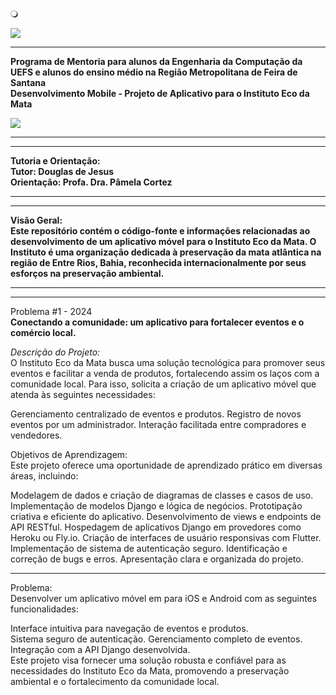 🔾


 ![](https://encrypted-tbn0.gstatic.com/images?q=tbn:ANd9GcSzO019KF3VXHTzUa_mkfqruyImda9B32A9MyPePExj&s)
***
**Programa de Mentoria para alunos da Engenharia da Computação da UEFS e alunos do ensino médio na Região Metropolitana de Feira de Santana  
Desenvolvimento Mobile - Projeto de Aplicativo para o Instituto Eco da Mata**  


![](https://encrypted-tbn0.gstatic.com/images?q=tbn:ANd9GcS02Qv6z0uHLd0S_qfkkiWll8H4k7Uajcom0_BYpaA0XA&s)
***
***

**Tutoria e Orientação:  
Tutor: Douglas de Jesus  
Orientação: Profa. Dra. Pâmela Cortez**  
***
***

**Visão Geral:  
Este repositório contém o código-fonte e informações relacionadas ao desenvolvimento de um aplicativo móvel para o Instituto Eco da Mata. O Instituto é uma organização dedicada à preservação da mata atlântica na região de Entre Rios, Bahia, reconhecida internacionalmente por seus esforços na preservação ambiental.**
***
***


Problema #1 - 2024  
**Conectando a comunidade: um aplicativo para fortalecer eventos e o comércio local.**

*Descrição do Projeto:*  
O Instituto Eco da Mata busca uma solução tecnológica para promover seus eventos e facilitar a venda de produtos, fortalecendo assim os laços com a comunidade local. Para isso, solicita a criação de um aplicativo móvel que atenda às seguintes necessidades:

Gerenciamento centralizado de eventos e produtos.
Registro de novos eventos por um administrador.
Interação facilitada entre compradores e vendedores.  

Objetivos de Aprendizagem:  
Este projeto oferece uma oportunidade de aprendizado prático em diversas áreas, incluindo:

Modelagem de dados e criação de diagramas de classes e casos de uso.
Implementação de modelos Django e lógica de negócios.
Prototipação criativa e eficiente do aplicativo.
Desenvolvimento de views e endpoints de API RESTful.
Hospedagem de aplicativos Django em provedores como Heroku ou Fly.io.
Criação de interfaces de usuário responsivas com Flutter.
Implementação de sistema de autenticação seguro.
Identificação e correção de bugs e erros.
Apresentação clara e organizada do projeto.  
***
Problema:  
Desenvolver um aplicativo móvel em para iOS e Android com as seguintes funcionalidades:

Interface intuitiva para navegação de eventos e produtos.  
Sistema seguro de autenticação.
Gerenciamento completo de eventos.  
Integração com a API Django desenvolvida.  
Este projeto visa fornecer uma solução robusta e confiável para as necessidades do Instituto Eco da Mata, promovendo a preservação ambiental e o fortalecimento da comunidade local.
